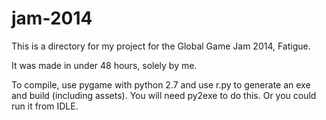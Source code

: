 jam-2014
========
This is a directory for my project for the Global Game Jam 2014, Fatigue.

It was made in under 48 hours, solely by me.

To compile, use pygame with python 2.7 and use r.py to generate an exe and build (including assets).
You will need py2exe to do this. Or you could run it from IDLE.